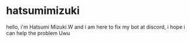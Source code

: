 # hatsumimizuki
hello, i'm Hatsumi Mizuki.W and i am here to fix my bot at discord, i hope i can help the problem Uwu
